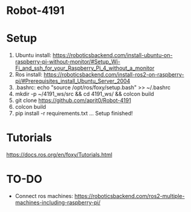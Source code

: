 # Robot-4191

# Setup
1. Ubuntu install: https://roboticsbackend.com/install-ubuntu-on-raspberry-pi-without-monitor/#Setup_Wi-Fi_and_ssh_for_your_Raspberry_Pi_4_without_a_monitor 
2. Ros install: https://roboticsbackend.com/install-ros2-on-raspberry-pi/#Prerequisites_install_Ubuntu_Server_2004 
3. .bashrc: echo "source /opt/ros/foxy/setup.bash" >> ~/.bashrc
4. mkdir -p ~/4191_ws/src && cd 4191_ws/ && colcon build 
5. git clone https://github.com/aprit0/Robot-4191
6. colcon build
7. pip install -r requirements.txt
... Setup finished!

# Tutorials
https://docs.ros.org/en/foxy/Tutorials.html


# TO-DO
- Connect ros machines: https://roboticsbackend.com/ros2-multiple-machines-including-raspberry-pi/

